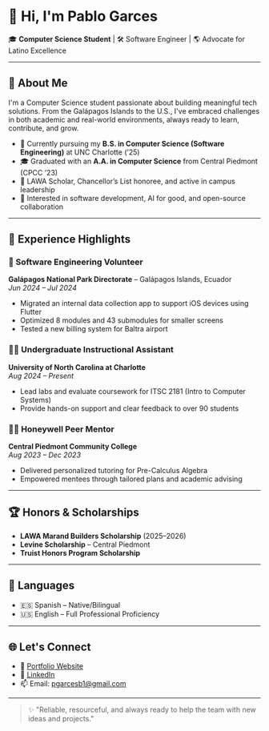 # 👋 Hi, I'm Pablo Garces

🎓 **Computer Science Student** | 🛠️ Software Engineer | 🌎 Advocate for Latino Excellence

---

## 💼 About Me

I'm a Computer Science student passionate about building meaningful tech solutions. From the Galápagos Islands to the U.S., I've embraced challenges in both academic and real-world environments, always ready to learn, contribute, and grow.

- 📍 Currently pursuing my **B.S. in Computer Science (Software Engineering)** at UNC Charlotte (’25)
- 🎓 Graduated with an **A.A. in Computer Science** from Central Piedmont (CPCC ’23)
- 🧠 LAWA Scholar, Chancellor’s List honoree, and active in campus leadership
- 🌱 Interested in software development, AI for good, and open-source collaboration

---

## 🧠 Experience Highlights

### 🔧 Software Engineering Volunteer  
**Galápagos National Park Directorate** – Galápagos Islands, Ecuador  
*Jun 2024 – Jul 2024*  
- Migrated an internal data collection app to support iOS devices using Flutter  
- Optimized 8 modules and 43 submodules for smaller screens  
- Tested a new billing system for Baltra airport

### 👨‍🏫 Undergraduate Instructional Assistant  
**University of North Carolina at Charlotte**  
*Aug 2024 – Present*  
- Lead labs and evaluate coursework for ITSC 2181 (Intro to Computer Systems)  
- Provide hands-on support and clear feedback to over 90 students

### 🧑‍🏫 Honeywell Peer Mentor  
**Central Piedmont Community College**  
*Aug 2023 – Dec 2023*  
- Delivered personalized tutoring for Pre-Calculus Algebra  
- Empowered mentees through tailored plans and academic advising

---

## 🏆 Honors & Scholarships

- **LAWA Marand Builders Scholarship** (2025–2026)  
- **Levine Scholarship** – Central Piedmont  
- **Truist Honors Program Scholarship**  

---

## 💬 Languages

- 🇪🇸 Spanish – Native/Bilingual  
- 🇺🇸 English – Full Professional Proficiency

---

## 🌐 Let's Connect

- 🔗 [Portfolio Website]([https://yourwebsite.com](https://webpages.charlotte.edu/pgarces))
- 💼 [LinkedIn](https://www.linkedin.com/in/pablogarces5)
- 📫 Email: pgarcesb1@gmail.com

---

> ✨ "Reliable, resourceful, and always ready to help the team with new ideas and projects."

